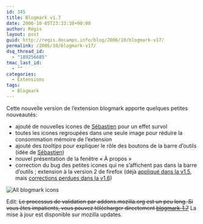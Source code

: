 ```yaml
---
id: 345
title: Blogmark v1.7
date: 2006-10-05T23:33:38+00:00
author: Régis
layout: post
guid: http://regis.decamps.info/blog/2006/10/blogmark-v17/
permalink: /2006/10/blogmark-v17/
dsq_thread_id:
  - "189256685"
tmac_last_id:
  - ""
categories:
  - Extensions
tags:
  - Blogmark
---
```

Cette nouvelle version de l’extension blogmark apporte quelques petites nouveautés:

  * ajouté de nouvelles icones de [Sébastien](http://www.upian.com/) pour un effet survol
  * toutes les icones regroupées dans une seule image pour réduire la consommation mémoire de l’extension
  * ajouté des _tooltips_ pour expliquer le rôle des boutons de la barre d’outils (idée de [Sébastien](http://regis.decamps.info/blog/2006/09/blogmark-v16/#comment-444))
  * nouvel présentation de la fenêtre « À propos »
  * correction du bug des petites icones qui ne s’affichent pas dans la barre d’outils ; extension à la version 2 de firefox (déjà [appliqué dans la v1.5](http://regis.decamps.info/blog/2006/09/blogmark-v1_5/), mais [corrections perdues dans la v1.6](http://regis.decamps.info/blog/2006/09/blogmark-v16/#comment-441))

<img id="image346" src="http://regis.decamps.info/blog/wp-content/uploads/2006/10/buttons.png" alt="All blogmark icons" />

Edit: <strike>Le processus de validation par addons.mozilla.org est un peu long. Si vous êtes impatients, vous pouvez télécharger directement [blogmark-1.7](http://www.decamps.info/blogmark/blogmark-1.7.xpi)</strike> La mise à jour est disponible sur mozilla updates.

